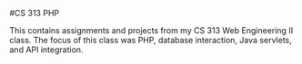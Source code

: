 #CS 313 PHP

This contains assignments and projects from my CS 313 Web Engineering II class. The focus of this class was PHP, database
interaction, Java servlets, and API integration.
